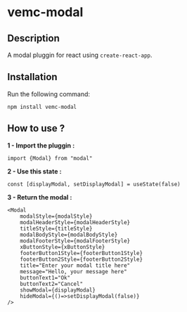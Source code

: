 # vemc-modal

## Description

A modal pluggin for react using `create-react-app`.

## Installation

Run the following command:

`npm install vemc-modal`

## How to use ?

**1 - Import the pluggin :**

`import {Modal} from "modal"`

**2 - Use this state :**

`const [displayModal, setDisplayModal] = useState(false)`

**3 - Return the modal :**

```
<Modal
    modalStyle={modalStyle}
    modalHeaderStyle={modalHeaderStyle}
    titleStyle={titleStyle}
    modalBodyStyle={modalBodyStyle}
    modalFooterStyle={modalFooterStyle}
    xButtonStyle={xButtonStyle}
    footerButton1Style={footerButton1Style}
    footerButton2Style={footerButton2Style}
    title="Enter your modal title here"
    message="Hello, your message here"
    buttonText1="Ok"
    buttonText2="Cancel"
    showModal={displayModal}
    hideModal={()=>setDisplayModal(false)}
/>
```
